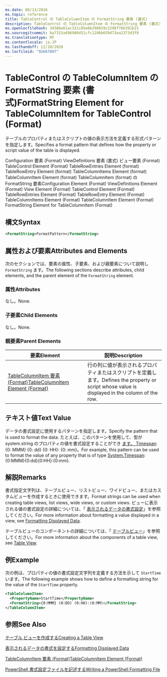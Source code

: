 ```yaml
---
ms.date: 09/13/2016
ms.topic: reference
title: TableControl の TableColumnItem の FormatString 要素 (書式)
description: TableControl の TableColumnItem の FormatString 要素 (書式)
ms.openlocfilehash: 3d386e61ac321c05e0b298019c2298f76b391b21
ms.sourcegitcommit: ba7315a496986451cfc1296b659d73ea2373d3f0
ms.translationtype: MT
ms.contentlocale: ja-JP
ms.lasthandoff: 12/10/2020
ms.locfileid: "92667897"
---
```

# <a name="formatstring-element-for-tablecolumnitem-for-tablecontrol-format"></a><span data-ttu-id="d6971-103">TableControl の TableColumnItem の FormatString 要素 (書式)</span><span class="sxs-lookup"><span data-stu-id="d6971-103">FormatString Element for TableColumnItem for TableControl (Format)</span></span>

<span data-ttu-id="d6971-104">テーブルのプロパティまたはスクリプトの値の表示方法を定義する形式パターンを指定します。</span><span class="sxs-lookup"><span data-stu-id="d6971-104">Specifies a format pattern that defines how the property or script value of the table is displayed.</span></span>

<span data-ttu-id="d6971-105">Configuration 要素 (Format) ViewDefinitions 要素 (書式) ビュー要素 (Format) TableControl Element (Format) TableRowEntries Element (format) TableRowEntry Element (format) TableColumnItems Element (format) TableColumnItem Element (format) TableColumnItem (format) の FormatString 要素</span><span class="sxs-lookup"><span data-stu-id="d6971-105">Configuration Element (Format) ViewDefinitions Element (Format) View Element (Format) TableControl Element (Format) TableRowEntries Element (Format) TableRowEntry Element (Format) TableColumnItems Element (Format) TableColumnItem Element (Format) FormatString Element for TableColumnItem (Format)</span></span>

## <a name="syntax"></a><span data-ttu-id="d6971-106">構文</span><span class="sxs-lookup"><span data-stu-id="d6971-106">Syntax</span></span>

```xml
<FormatString>FormatPattern</FormatString>
```

## <a name="attributes-and-elements"></a><span data-ttu-id="d6971-107">属性および要素</span><span class="sxs-lookup"><span data-stu-id="d6971-107">Attributes and Elements</span></span>

<span data-ttu-id="d6971-108">次のセクションでは、要素の属性、子要素、および親要素について説明し `FormatString` ます。</span><span class="sxs-lookup"><span data-stu-id="d6971-108">The following sections describe attributes, child elements, and the parent element of the `FormatString` element.</span></span>

### <a name="attributes"></a><span data-ttu-id="d6971-109">属性</span><span class="sxs-lookup"><span data-stu-id="d6971-109">Attributes</span></span>

<span data-ttu-id="d6971-110">なし。</span><span class="sxs-lookup"><span data-stu-id="d6971-110">None.</span></span>

### <a name="child-elements"></a><span data-ttu-id="d6971-111">子要素</span><span class="sxs-lookup"><span data-stu-id="d6971-111">Child Elements</span></span>

<span data-ttu-id="d6971-112">なし。</span><span class="sxs-lookup"><span data-stu-id="d6971-112">None.</span></span>

### <a name="parent-elements"></a><span data-ttu-id="d6971-113">親要素</span><span class="sxs-lookup"><span data-stu-id="d6971-113">Parent Elements</span></span>

|<span data-ttu-id="d6971-114">要素</span><span class="sxs-lookup"><span data-stu-id="d6971-114">Element</span></span>|<span data-ttu-id="d6971-115">説明</span><span class="sxs-lookup"><span data-stu-id="d6971-115">Description</span></span>|
|-------------|-----------------|
|[<span data-ttu-id="d6971-116">TableColumnItem 要素 (Format)</span><span class="sxs-lookup"><span data-stu-id="d6971-116">TableColumnItem Element (Format)</span></span>](./tablecolumnitem-element-for-tablecolumnitems-for-tablecontrol-format.md)|<span data-ttu-id="d6971-117">行の列に値が表示されるプロパティまたはスクリプトを定義します。</span><span class="sxs-lookup"><span data-stu-id="d6971-117">Defines the property or script whose value is displayed in the column of the row.</span></span>|

## <a name="text-value"></a><span data-ttu-id="d6971-118">テキスト値</span><span class="sxs-lookup"><span data-stu-id="d6971-118">Text Value</span></span>

<span data-ttu-id="d6971-119">データの書式設定に使用するパターンを指定します。</span><span class="sxs-lookup"><span data-stu-id="d6971-119">Specify the pattern that is used to format the data.</span></span> <span data-ttu-id="d6971-120">たとえば、このパターンを使用して、型が system.string のプロパティの値を書式設定することができ [ます。 Timespan](/dotnet/api/System.TimeSpan): {0: MMM} {0: dd} {0: HH}: {0: mm}。</span><span class="sxs-lookup"><span data-stu-id="d6971-120">For example, this pattern can be used to format the value of any property that is of type [System.Timespan](/dotnet/api/System.TimeSpan): {0:MMM}{0:dd}{0:HH}:{0:mm}.</span></span>

## <a name="remarks"></a><span data-ttu-id="d6971-121">解説</span><span class="sxs-lookup"><span data-stu-id="d6971-121">Remarks</span></span>

<span data-ttu-id="d6971-122">書式指定文字列は、テーブルビュー、リストビュー、ワイドビュー、またはカスタムビューを作成するときに使用できます。</span><span class="sxs-lookup"><span data-stu-id="d6971-122">Format strings can be used when creating table views, list views, wide views, or custom views.</span></span> <span data-ttu-id="d6971-123">ビューに表示される値の書式設定の詳細については、「 [表示されるデータの書式設定](./formatting-displayed-data.md)」を参照してください。</span><span class="sxs-lookup"><span data-stu-id="d6971-123">For more information about formatting a value displayed in a view, see [Formatting Displayed Data](./formatting-displayed-data.md).</span></span>

<span data-ttu-id="d6971-124">テーブルビューのコンポーネントの詳細については、「 [テーブルビュー](./creating-a-table-view.md)」を参照してください。</span><span class="sxs-lookup"><span data-stu-id="d6971-124">For more information about the components of a table view, see [Table View](./creating-a-table-view.md).</span></span>

## <a name="example"></a><span data-ttu-id="d6971-125">例</span><span class="sxs-lookup"><span data-stu-id="d6971-125">Example</span></span>

<span data-ttu-id="d6971-126">次の例は、プロパティの値の書式設定文字列を定義する方法を示して `StartTime` います。</span><span class="sxs-lookup"><span data-stu-id="d6971-126">The following example shows how to define a formatting string for the value of the `StartTime` property.</span></span>

```xml
<TableColumnItem>
  <PropertyName>StartTime</PropertyName>
  <FormatString>{0:MMM} (0:DD) (0:HH):(0:MM)</FormatString>
</TableColumnItem>
```

## <a name="see-also"></a><span data-ttu-id="d6971-127">参照</span><span class="sxs-lookup"><span data-stu-id="d6971-127">See Also</span></span>

[<span data-ttu-id="d6971-128">テーブル ビューを作成する</span><span class="sxs-lookup"><span data-stu-id="d6971-128">Creating a Table View</span></span>](./creating-a-table-view.md)

[<span data-ttu-id="d6971-129">表示されるデータの書式を設定する</span><span class="sxs-lookup"><span data-stu-id="d6971-129">Formatting Displayed Data</span></span>](./formatting-displayed-data.md)

[<span data-ttu-id="d6971-130">TableColumnItem 要素 (Format)</span><span class="sxs-lookup"><span data-stu-id="d6971-130">TableColumnItem Element (Format)</span></span>](./tablecolumnitem-element-for-tablecolumnitems-for-tablecontrol-format.md)

[<span data-ttu-id="d6971-131">PowerShell 書式設定ファイルを記述する</span><span class="sxs-lookup"><span data-stu-id="d6971-131">Writing a PowerShell Formatting File</span></span>](./writing-a-powershell-formatting-file.md)
